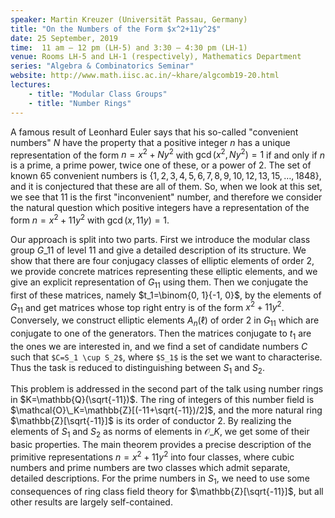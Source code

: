 ```yaml
---
speaker: Martin Kreuzer (Universität Passau, Germany)
title: "On the Numbers of the Form $x^2+11y^2$"
date: 25 September, 2019
time:  11 am – 12 pm (LH-5) and 3:30 – 4:30 pm (LH-1)
venue: Rooms LH-5 and LH-1 (respectively), Mathematics Department
series: "Algebra & Combinatorics Seminar"
website: http://www.math.iisc.ac.in/~khare/algcomb19-20.html
lectures:
    - title: "Modular Class Groups"
    - title: "Number Rings"
---
```


A famous result of Leonhard Euler says that his so-called "convenient numbers" $N$
have the property that a positive integer $n$ has a unique representation of the form
$n=x^2+Ny^2$ with $\gcd(x^2,Ny^2)=1$ if and only if $n$ is a prime, a prime power,
twice one of these, or a power of 2. The set of known 65 convenient numbers is
$\{ 1,2,3,4,5,6,7,8,9,10,12,13,15,\dots,1848 \}$, and it is conjectured that these are all
of them. So, when we look at this set, we see that 11 is the first "inconvenient" number,
and therefore we consider the natural question which positive integers have a
representation of the form $n=x^2+11 y^2$ with $\gcd(x,11y)=1$.

Our approach is split into two parts. First we introduce the modular class group $G\_{11}$
of level 11 and give a detailed description of its structure. We show that there are four
conjugacy classes of elliptic elements of order 2, we provide concrete matrices representing these
elliptic elements, and we give an explicit representation of $G_{11}$ using them.
Then we conjugate the first of these matrices, namely $t_1=\binom{0, 1}{-1, 0}$, by the elements
of $G_{11}$ and get matrices whose top right entry is of the form $x^2+11 y^2$.
Conversely, we construct elliptic elements $A_n(\ell)$ of order 2 in $G_{11}$ which are
conjugate to one of the generators. Then the matrices conjugate to $t_1$ are the ones
we are interested in, and we find a set of candidate numbers $C$ such that `$C=S_1 \cup
S_2$`, where `$S_1$` is the set we want to characterise. Thus the task is reduced to distinguishing
between $S_1$ and $S_2$.

This problem is addressed in the second part of the talk using number rings in $K=\mathbb{Q}(\sqrt{-11})$.
The ring of integers of this number field is $\mathcal{O}\_K=\mathbb{Z}[(-11+\sqrt{-11})/2]$, and the more natural ring
$\mathbb{Z}[\sqrt{-11}]$ is its order of conductor 2. By realizing the elements of $S_1$ and $S_2$ as
norms of elements in $\mathcal{O}\_K$, we get some of their basic properties.
The main theorem provides a precise description of the primitive representations
$n=x^2+11 y^2$ into four classes, where cubic numbers and prime numbers are two
classes which admit separate, detailed descriptions. For the prime numbers in $S_1$,
we need to use some consequences of ring class field theory for $\mathbb{Z}[\sqrt{-11}]$,
but all other results are largely self-contained.
